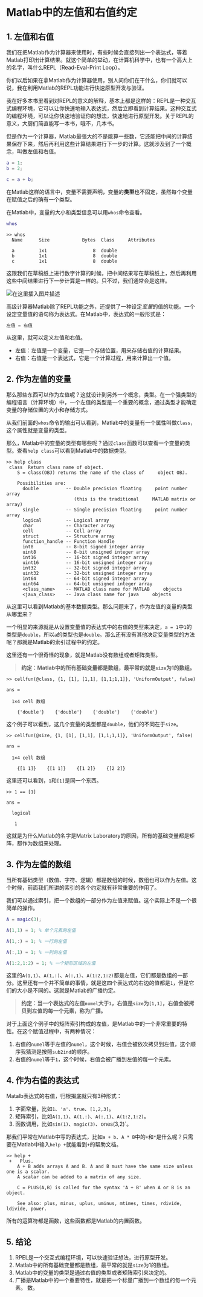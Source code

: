 ﻿# Matlab中的左值和右值约定

## 1. 左值和右值

我们在把Matlab作为计算器来使用时，有些时候会直接列出一个表达式，等着Matlab打印出计算结果。就这个简单的举动，在计算机科学中，也有一个高大上的名字，叫什么REPL（Read-Eval-Print Loop）。

你们以后如果在拿Matlab作为计算器使用，别人问你们在干什么，你们就可以说，我在利用Matlab的REPL功能进行快速原型开发与验证。

我在好多本书里看到对REPL的意义的解释，基本上都是这样的：REPL是一种交互式编程环境，它可以让你快速地输入表达式，然后立即看到计算结果。这种交互式的编程环境，可以让你快速地验证你的想法，快速地进行原型开发。关于REPL的意义，大厨们简直能写一本书，哦不，几本书。

但是作为一个计算器，Matlab最强大的不是能算一些数，它还能把中间的计算结果保存下来，然后再利用这些计算结果进行下一步的计算。这就涉及到了一个概念，叫做左值和右值。

```matlab
a = 1;
b = 2;

c = a + b;
```

在Matlab这样的语言中，变量不需要声明，变量的**类型**也不固定，虽然每个变量在赋值之后的确有一个类型。

在Matlab中，变量的大小和类型信息可以用`whos`命令查看。

```matlab
whos
```


    >> whos
      Name      Size            Bytes  Class     Attributes

      a         1x1                 8  double              
      b         1x1                 8  double              
      c         1x1                 8  double              

这跟我们在草稿纸上进行数字计算的时候，把中间结果写在草稿纸上，然后再利用这些中间结果进行下一步计算是一样的。只不过，我们通常会是这样。

![在这里插入图片描述](https://i-blog.csdnimg.cn/blog_migrate/be3b6617fa05fbe4daad9052c4e4b1bd.png#pic_center)


高级计算器Matlab除了REPL功能之外，还提供了一种设定*变量*的值的功能。一个设定变量值的语句称为表达式。在Matlab中，表达式的一般形式是：

```matlab
左值 = 右值
```

从这里，就可以定义左值和右值。

- 左值：左值是一个变量，它是一个存储位置，用来存储右值的计算结果。
- 右值：右值是一个表达式，它是一个计算过程，用来计算出一个值。

## 2. 作为左值的变量

那么那些东西可以作为左值呢？这就设计到另外一个概念，类型。在一个强类型的编程语言（计算环境）中，一个左值的类型是一个重要的概念，通过类型才能确定变量的存储位置的大小和存储方式。

从我们前面的`whos`命令的输出可以看到，Matlab中的变量有一个属性叫做`Class`，这个属性就是变量的类型。

那么，Matlab中的变量的类型有哪些呢？通过`class`函数可以查看一个变量的类型。查看`help class`可以看到Matlab中的数据类型。

    >> help class
     class  Return class name of object.
        S = class(OBJ) returns the name of the class of     object OBJ.
      
        Possibilities are:
          double          -- Double precision floating     point number array
                             (this is the traditional     MATLAB matrix or array)
          single          -- Single precision floating     point number array
          logical         -- Logical array
          char            -- Character array
          cell            -- Cell array
          struct          -- Structure array
          function_handle -- Function Handle
          int8            -- 8-bit signed integer array
          uint8           -- 8-bit unsigned integer array
          int16           -- 16-bit signed integer array
          uint16          -- 16-bit unsigned integer array
          int32           -- 32-bit signed integer array
          uint32          -- 32-bit unsigned integer array
          int64           -- 64-bit signed integer array
          uint64          -- 64-bit unsigned integer array
          <class_name>    -- MATLAB class name for MATLAB     objects
          <java_class>    -- Java class name for java     objects

从这里可以看到Matlab的基本数据类型。那么问题来了，作为左值的变量的类型从哪里来？

一个明显的来源就是从设置变量值的表达式中的右值的类型来决定，`a = 1`中`1`的类型是`double`，所以`a`的类型也是`double`。那么还有没有其他决定变量类型的方法呢？那就是Matlab的索引过程中的约定。

这里还有一个很奇怪的现象，就是Matlab没有数组或者矩阵类型。

> **约定：Matlab中的所有基础变量都是数组，最平常的就是`size`为1的数组。**

    >> cellfun(@class, {1, [1], [1,1], [1,1;1,1]}, 'UniformOutput', false)
    
    ans =
    
      1×4 cell 数组
    
        {'double'}    {'double'}    {'double'}    {'double'}

这个例子可以看到，这几个变量的类型都是`double`，他们的不同在于`size`。


    >> cellfun(@size, {1, [1], [1,1], [1,1;1,1]}, 'UniformOutput', false)
    
    ans =
    
      1×4 cell 数组
    
        {[1 1]}    {[1 1]}    {[1 2]}    {[2 2]}

这里还可以看到，`1`和`[1]`是同一个东西。

    >> 1 == [1]
    
    ans =
    
      logical
    
       1

这就是为什么Matlab的名字是Matrix Laboratory的原因，所有的基础变量都是矩阵，都作为数组来处理。

## 3. 作为左值的数组

当所有基础类型（数值、字符、逻辑）都是数组的时候，数组也可以作为左值。这个时候，前面我们所讲的索引的各个约定就有非常重要的作用了。

我们可以通过索引，把一个数组的一部分作为左值来赋值。这个实际上不是一个很简单的操作。


```matlab
A = magic(3);

A(1,1) = 1; % 单个元素的左值

A(1,:) = 1; % 一行的左值

A(:,1) = 1; % 一列的左值

A(1:2,1:2) = 1; % 一个矩形区域的左值
```

这里的`A(1,1)`、`A(1,:)`、`A(:,1)`、`A(1:2,1:2)`都是左值，它们都是数组的一部分。这里还有一个并不简单的事情，就是这四个表达式的右边的值都是`1`，但是它们的大小是不同的。这就是Matlab的广播约定。

> **约定：当一个表达式的左值`numel`大于`1`，右值是`size`为`[1,1]`，右值会被拷贝到左值的每一个元素，称为广播。**

对于上面这个例子中的矩阵索引构成的左值，是Matlab中的一个非常重要的特性。在这个赋值过程中，有两种情况：

1. 右值的`numel`等于左值的`numel`，这个时候，右值会被依次拷贝到左值，这个顺序我猜测是按照`sub2ind`的顺序。
2. 右值的`numel`等于`1`，这个时候，右值会被广播到左值的每一个元素。

## 4. 作为右值的表达式

Matalb表达式的右值，归根揭底就只有3种形式：

1. 字面常量，比如`1`、`'a'`、`true`、`[1,2,3]`。
2. 矩阵索引，比如`A(1,1)`、`A(1,:)`、`A(:,1)`、`A(1:2,1:2)`。
3. 函数调用，比如`sin(1)`、`magic(3)`、ones(3,2)`。

那我们平常在Matlab中写的表达式，比如`a + b`、`A * B`中的`+`和`*`是什么呢？只需要在Matlab中输入`help +`就能看到`+`的帮助文档。

    >> help +
     +   Plus.
        A + B adds arrays A and B. A and B must have the same size unless one is a scalar.
        A scalar can be added to a matrix of any size.
     
        C = PLUS(A,B) is called for the syntax 'A + B' when A or B is an object.
     
        See also: plus, minus, uplus, uminus, mtimes, times, rdivide, ldivide, power.

所有的运算符都是函数，这些函数都是Matlab的内置函数。

## 5. 结论

1. RPEL是一个交互式编程环境，可以快速验证想法，进行原型开发。
2. Matlab中的所有基础变量都是数组，最平常的就是`size`为1的数组。
3. Matlab中的变量的类型是通过右值的类型或者矩阵索引来决定的。
4. 广播是Matlab中的一个重要特性，就是把一个标量广播到一个数组的每一个元素。
数。

